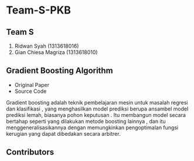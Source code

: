 # Team-S-PKB

## Team S
1. Ridwan Syah            (1313618016)
2. Gian Chiesa Magriza    (1313618010)

## Gradient Boosting Algorithm

- Original Paper
- Source Code

Gradient boosting adalah teknik pembelajaran mesin untuk masalah regresi dan klasifikasi , yang menghasilkan model prediksi berupa ansambel model prediksi lemah, biasanya pohon keputusan . Itu membangun model secara bertahap seperti yang dilakukan metode boosting lainnya , dan itu menggeneralisasikannya dengan memungkinkan pengoptimalan fungsi kerugian yang dapat dibedakan secara arbitrer.

## Contributors
